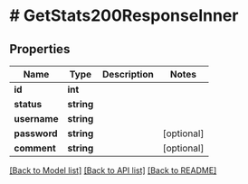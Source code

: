 # # GetStats200ResponseInner

## Properties

Name | Type | Description | Notes
------------ | ------------- | ------------- | -------------
**id** | **int** |  |
**status** | **string** |  |
**username** | **string** |  |
**password** | **string** |  | [optional]
**comment** | **string** |  | [optional]

[[Back to Model list]](../../README.md#models) [[Back to API list]](../../README.md#endpoints) [[Back to README]](../../README.md)
